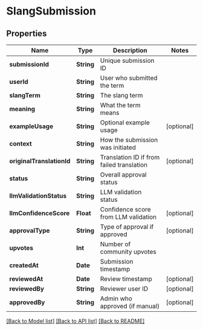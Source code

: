 # SlangSubmission

## Properties
Name | Type | Description | Notes
------------ | ------------- | ------------- | -------------
**submissionId** | **String** | Unique submission ID |
**userId** | **String** | User who submitted the term |
**slangTerm** | **String** | The slang term |
**meaning** | **String** | What the term means |
**exampleUsage** | **String** | Optional example usage | [optional]
**context** | **String** | How the submission was initiated |
**originalTranslationId** | **String** | Translation ID if from failed translation | [optional]
**status** | **String** | Overall approval status |
**llmValidationStatus** | **String** | LLM validation status |
**llmConfidenceScore** | **Float** | Confidence score from LLM validation | [optional]
**approvalType** | **String** | Type of approval if approved | [optional]
**upvotes** | **Int** | Number of community upvotes |
**createdAt** | **Date** | Submission timestamp |
**reviewedAt** | **Date** | Review timestamp | [optional]
**reviewedBy** | **String** | Reviewer user ID | [optional]
**approvedBy** | **String** | Admin who approved (if manual) | [optional]

[[Back to Model list]](../README.md#documentation-for-models) [[Back to API list]](../README.md#documentation-for-api-endpoints) [[Back to README]](../README.md)
